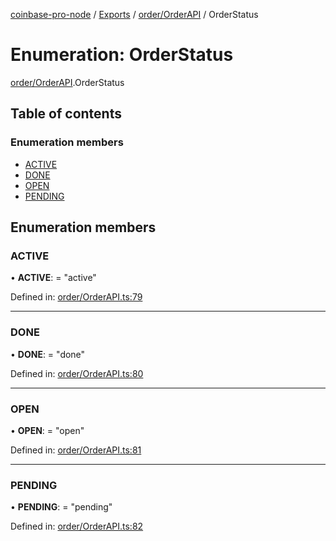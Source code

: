 [coinbase-pro-node](../README.md) / [Exports](../modules.md) / [order/OrderAPI](../modules/order_orderapi.md) / OrderStatus

# Enumeration: OrderStatus

[order/OrderAPI](../modules/order_orderapi.md).OrderStatus

## Table of contents

### Enumeration members

- [ACTIVE](order_orderapi.orderstatus.md#active)
- [DONE](order_orderapi.orderstatus.md#done)
- [OPEN](order_orderapi.orderstatus.md#open)
- [PENDING](order_orderapi.orderstatus.md#pending)

## Enumeration members

### ACTIVE

• **ACTIVE**: = "active"

Defined in: [order/OrderAPI.ts:79](https://github.com/bennycode/coinbase-pro-node/blob/3a89239/src/order/OrderAPI.ts#L79)

---

### DONE

• **DONE**: = "done"

Defined in: [order/OrderAPI.ts:80](https://github.com/bennycode/coinbase-pro-node/blob/3a89239/src/order/OrderAPI.ts#L80)

---

### OPEN

• **OPEN**: = "open"

Defined in: [order/OrderAPI.ts:81](https://github.com/bennycode/coinbase-pro-node/blob/3a89239/src/order/OrderAPI.ts#L81)

---

### PENDING

• **PENDING**: = "pending"

Defined in: [order/OrderAPI.ts:82](https://github.com/bennycode/coinbase-pro-node/blob/3a89239/src/order/OrderAPI.ts#L82)
